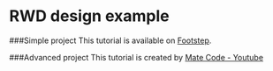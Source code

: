 # RWD design example

###Simple project
This tutorial is available on [Footstep](https://www.footstep.pl/blog/strona-responsywna-tutorial).

###Advanced project
This tutorial is created by [Mate Code - Youtube](https://www.youtube.com/watch?v=MxjNFX_yXzU&list=PLkGcKkOK0Pi7c1kiVbH0j73r1qbTLBGl3)
